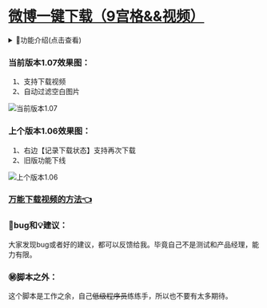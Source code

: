 # [微博一键下载（9宫格&&视频）](https://greasyfork.org/zh-CN/scripts/454816)

<details>
<summary>📔功能介绍(点击查看)</summary>
<pre>
12、支持下载视频（1.07）
11、自动过滤空白图片（1.07）
10、右边【记录下载状态】支持再次下载（1.06）
9、旧版功能下线（1.06）
8、记录下载状态（1.05）
7、兼容火狐浏览器（1.04）
6、<del>兼容旧版（1.03）</del>
5、新版全屏预览图片时，再次点击图片退出全屏预览(1.03)
4、支持下载live图（1.02）
3、<del>不支持下载视频（1.01）</del><a href="https://greasyfork.org/zh-CN/scripts/454816-%E5%BE%AE%E5%8D%9A%E4%B8%80%E9%94%AE%E5%8F%96%E5%9B%BE-9%E5%AE%AB%E6%A0%BC/discussions/160492">万能下载视频的方法👈</a>
2、支持最多18图下载（1.01）
1、下载图片（1.01）
</pre>
</details>

### 当前版本1.07效果图：

<pre>
 1、支持下载视频
 2、自动过滤空白图片
</pre>

![当前版本1.07][1.07]

### 上个版本1.06效果图：

<pre>
 1、右边【记录下载状态】支持再次下载
 2、旧版功能下线
</pre>

![上个版本1.06][1.06]

### [万能下载视频的方法👈](https://greasyfork.org/zh-CN/scripts/454816-%E5%BE%AE%E5%8D%9A%E4%B8%80%E9%94%AE%E5%8F%96%E5%9B%BE-9%E5%AE%AB%E6%A0%BC/discussions/160492)

### 🐞bug和💡建议：

大家发现bug或者好的建议，都可以反馈给我。毕竟自己不是测试和产品经理，能力有限。

### ㊙️脚本之外：

这个脚本是工作之余，自己<del>低级程序员</del>练练手，所以也不要有太多期待。
<!-- weibo/wb -->
[1.06]:https://img-blog.csdnimg.cn/a055f6a1160d42b6a74f97c49b7d274f.png
[1.07]:https://img-blog.csdnimg.cn/110805d7b7824a7ebc127be8f95ed06e.png
